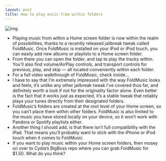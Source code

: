 ```yaml
---
layout: post
title: How to play music from within folders
---
```

![img](http://media.idownloadblog.com/wp-content/uploads/2012/07/FoldMusic-Screenshot.jpg)
* Playing music from within a Home screen folder is now within the realm of possibilities, thanks to a recently released jailbreak tweak called FoldMusic. Once FoldMusic is installed on your iPod or iPod touch, you can easily add new albums or playlists to a Home screen folder.
* From there you can open the folder, and tap to play the tracks within. You’ll also find volume/AirPlay controls, and transport controls for previous, play, and skip — all located conveniently within each folder.
* For a full video walkthrough of FoldMusic, check inside…
* I have to say that I’m extremely impressed with the way FoldMusic looks and feels, it’s unlike any other jailbreak tweak I’ve covered thus far, and definitely worth a look if not for the originality factor alone. Even better is the fact that it works just as expected, it’s a stable tweak that reliably plays your tunes directly from their designated folders.
* FoldMusic’s folders are created at the root level of your Home screen, so you can’t place them within other folders. FoldMusic is also limited to the music you have stored locally on your device, so it won’t work with Pandora or Spotify playlists either.
* Another thing I should add, is that there isn’t full compatibility with the iPad. That means you’ll probably want to stick with the iPhone or iPod touch when it comes to FoldMusic.
* If you want to play music within your Home screen folders, then mosey on over to Cydia’s BigBoss repo where you can grab FoldMusic for $1.50. What do you think?

